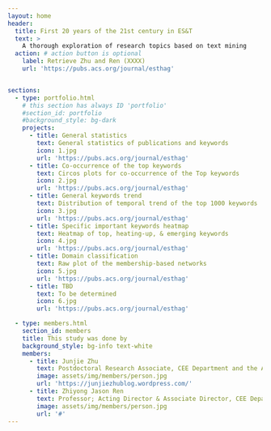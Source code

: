 ```yaml
---
layout: home
header:
  title: First 20 years of the 21st century in ES&T
  text: >
    A thorough exploration of research topics based on text mining
  action: # action button is optional
    label: Retrieve Zhu and Ren (XXXX)
    url: 'https://pubs.acs.org/journal/esthag'


sections:
  - type: portfolio.html
    # this section has always ID 'portfolio'
    #section_id: portfolio
    #background_style: bg-dark
    projects:
      - title: General statistics
        text: General statistics of publications and keywords
        icon: 1.jpg
        url: 'https://pubs.acs.org/journal/esthag'
      - title: Co-occurrence of the top keywords
        text: Circos plots for co-occurrence of the Top keywords
        icon: 2.jpg
        url: 'https://pubs.acs.org/journal/esthag'
      - title: General keywords trend
        text: Distribution of temporal trend of the top 1000 keywords
        icon: 3.jpg
        url: 'https://pubs.acs.org/journal/esthag'
      - title: Specific important keywords heatmap
        text: Heatmap of top, heating-up, & emerging keywords
        icon: 4.jpg
        url: 'https://pubs.acs.org/journal/esthag'
      - title: Domain classification
        text: Raw plot of the membership-based networks
        icon: 5.jpg
        url: 'https://pubs.acs.org/journal/esthag'
      - title: TBD
        text: To be determined
        icon: 6.jpg
        url: 'https://pubs.acs.org/journal/esthag'

  - type: members.html
    section_id: members
    title: This study was done by
    background_style: bg-info text-white
    members:
      - title: Junjie Zhu
        text: Postdoctoral Research Associate, CEE Department and the Andlinger Center for Energy and the Environment, Princeton University
        image: assets/img/members/person.jpg
        url: 'https://junjiezhublog.wordpress.com/'
      - title: Zhiyong Jason Ren
        text: Professor; Acting Director & Associate Director, CEE Department and the Andlinger Center for Energy and the Environment, Princeton University
        image: assets/img/members/person.jpg
        url: '#'
---
```

